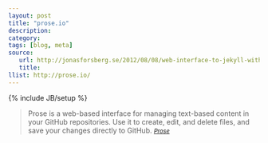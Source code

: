 ```yaml
---
layout: post
title: "prose.io"
description:
category:
tags: [blog, meta]
source:
   url: http://jonasforsberg.se/2012/08/08/web-interface-to-jekyll-with-auto-deploy-to-heroku
   title:
llist: http://prose.io/
---
```

{% include JB/setup %}
> Prose is a web-based interface for managing text-based content in your GitHub repositories. Use it to create, edit, and delete files, and save your changes directly to GitHub.
><small><cite>[Prose][1]</cite></small>

[1]:http://prose.io/